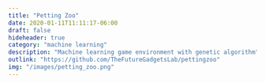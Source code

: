 ```yaml
---
title: "Petting Zoo"
date: 2020-01-11T11:11:17-06:00
draft: false
hideheader: true
category: "machine learning"
description: "Machine learning game environment with genetic algorithm"
outlink: "https://github.com/TheFutureGadgetsLab/pettingzoo"
img: "/images/petting_zoo.png"
---
```

